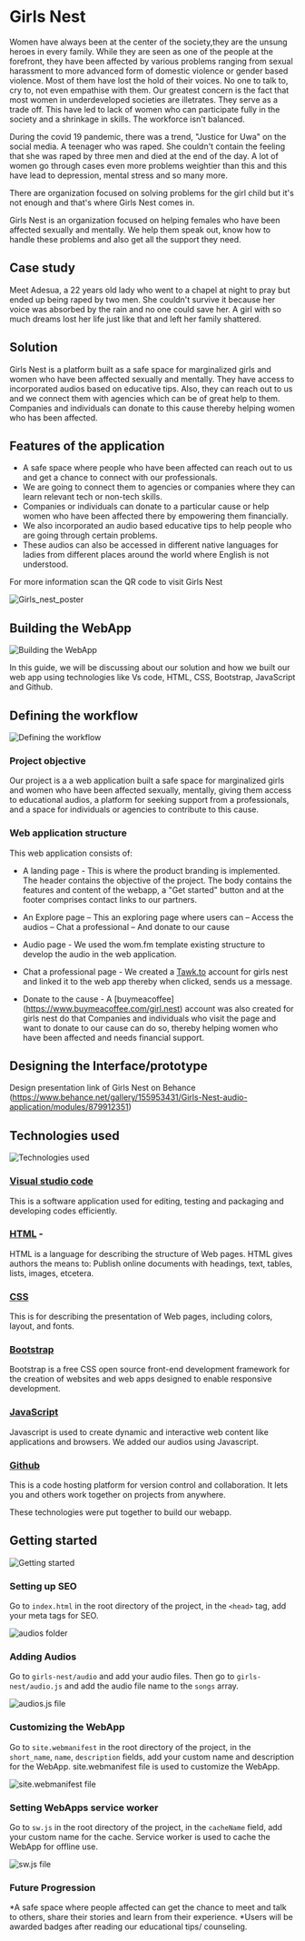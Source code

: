 # Girls Nest

Women have always been at the center of the society,they are the unsung heroes in every family. While they are seen as one of the people at the forefront, 
they have been affected by various problems ranging from sexual harassment to more advanced form of domestic violence or gender based violence. Most of them have lost the hold of their voices. No one to talk to, cry to, not even empathise with them. Our greatest concern is the fact that most women in underdeveloped societies are illetrates. They serve as a trade off. This have led to lack of women who can participate fully in the society and a shrinkage in skills. 
The workforce isn't balanced. 

During the covid 19 pandemic, there was a trend, "Justice for Uwa" on the social media. A teenager who was raped. 
She couldn't contain the feeling that she was raped by three men and died at the end of the day. A lot of women go through cases even more 
problems weightier than this and this have lead to depression, mental stress and so many more. 

There are organization focused on solving problems for the girl child but it's not enough and that's where Girls Nest comes in.

Girls Nest is an organization focused on helping females who have been affected sexually and mentally. We help them speak out, know how to handle these problems and also get all the support they need. 


## Case study
Meet Adesua, a 22 years old lady who went to a chapel at night to pray but ended up being raped by two men. 
She couldn't survive it because her voice was absorbed by the rain and no one could save her. A girl with so much dreams lost her life just like that and left her family shattered. 

## Solution
Girls Nest is a platform built as a safe space for marginalized girls and women who have been 
affected sexually and mentally. They have access to incorporated audios based on educative tips. 
Also, they can reach out to us and we connect them with agencies which can be of great help to them. 
Companies and individuals can donate to this cause thereby helping women who has been affected.



## Features of the application
* A safe space where people who have been affected can reach out to us and get a chance to connect with our professionals. 
* We are going to connect them to agencies or companies where they can learn relevant tech or non-tech skills. 
* Companies or individuals can donate to a particular cause or help women who have been affected there by empowering them financially. 
* We also incorporated an audio based educative tips to help people who are going through certain problems. 
* These audios can also be accessed in different native languages for ladies from different places around the world where English 
is not understood. 


For more information scan the QR code to visit Girls Nest

![Girls_nest_poster](./images/Girls_nest_poster.png)


## Building the WebApp
![Building the WebApp](./images/image1.jpg)

In this guide, we will be discussing about our solution and how we built
our web app using technologies like Vs code, HTML, CSS, Bootstrap, JavaScript and Github.

## Defining the workflow
![Defining the workflow](./images/image2.jpg)

### Project objective

Our project is a a web application built a safe space for
marginalized girls and women who have been affected sexually, 
mentally, giving them access to educational audios, a platform
for seeking support from a professionals, and a space for individuals
or agencies to contribute to this cause.

### Web application structure

This web application consists of:

* A landing page - This is where the product branding is implemented.  
The header contains the objective of the project. The body contains the features and content of the webapp, a "Get started" button and at the footer comprises contact links to 
our partners.

* An Explore page – This an exploring page where users can 
     – Access the audios
     – Chat a professional
     – And donate to our cause

* Audio page - We used the wom.fm template existing structure to develop 
the audio in the web application.

* Chat a professional page - We created a [Tawk.to](https://tawk.to/chat/635d1e08b0d6371309cc304f/default) account for girls nest and linked it to the web app
thereby when clicked, sends us a message.

* Donate to the cause - A [buymeacoffee] (https://www.buymeacoffee.com/girl.nest) account was also created for girls nest do that Companies and 
individuals who visit the page and want to donate to our cause can do so, thereby helping 
women who have been affected and needs financial support.

## Designing the Interface/prototype
Design presentation link of Girls Nest on Behance
(https://www.behance.net/gallery/155953431/Girls-Nest-audio-application/modules/879912351)

## Technologies used 
![Technologies used](./images/image3.jpg)

### [Visual studio code](https://code.visualstudio.com/download)
This is a software application used for editing, testing and packaging and
developing codes efficiently.

### [HTML](https://html.com/) - 
HTML is a language for describing the structure 
of Web pages. HTML gives authors the means to: Publish online documents with headings, 
text, tables, lists, images, etcetera.

### [CSS](https://developer.mozilla.org/en-US/docs/Web/CSS)
This is for describing the 
presentation of Web pages, including colors, layout, and fonts.

### [Bootstrap](https://getbootstrap.com/) 
Bootstrap is a free CSS open source front-end 
development framework for the creation of websites and web apps designed to enable 
responsive development.

### [JavaScript](https://www.javascript.com/) 
Javascript is used to create dynamic
and interactive web content like applications and browsers. We added our audios 
using Javascript.

### [Github](https://docs.github.com/en/get-started/quickstart/hello-world)
This is a code hosting platform for version control and collaboration. It lets 
you and others work together on projects from anywhere.

These technologies were put together to build our webapp.

## Getting started
![Getting started](./images/image4.jpg)

### Setting up SEO

Go to `index.html` in the root directory of the project, in the 
    `<head>` tag, add your meta tags for SEO.

![audios folder](./images/Screenshot1.png)

### Adding Audios

Go to `girls-nest/audio` and add your audio files. Then go to `girls-nest/audio.js` and 
add the audio file name to the `songs` array.

![audios.js file](./images/Screenshot4.png)

### Customizing the WebApp

Go to `site.webmanifest` in the root directory of the project, in the `short_name`, `name`, `description` fields, 
add your custom name and description for the WebApp.
site.webmanifest file is used to customize the WebApp.

![site.webmanifest file](./images/Screenshot2.png)

### Setting WebApps service worker

Go to `sw.js` in the root directory of the project, in the `cacheName` field, add your custom name for the cache.
Service worker is used to cache the WebApp for offline use.

![sw.js file](./images/Screenshot3.png)

### Future Progression


*A safe space where people affected can get the chance to meet and talk to others, share their stories and learn from their experience. 
*Users will be awarded badges after reading our educational tips/ counseling. 
